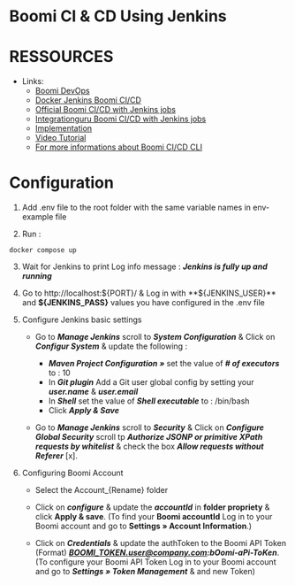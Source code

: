 # Boomi CI & CD Using Jenkins

# RESSOURCES

* Links: 
    * [Boomi DevOps](https://boomi.com/form/devops-assets-success/)
    * [Docker Jenkins Boomi CI/CD](https://hub.docker.com/r/boomicicd/jenkins) 
    * [Official Boomi CI/CD with Jenkins jobs](https://github.com/OfficialBoomi/boomicicd-jenkinsjobs)
    * [Integrationguru Boomi CI/CD with Jenkins jobs](https://github.com/integrationguru/boomicicd-jenkinsjobs)
    * [Implementation](https://community.boomi.com/s/article/Boomi-CI-CD-Reference-Implementation)
    * [Video Tutorial](https://www.youtube.com/watch?v=DZgJgCw6Z7s)
    * [For more informations about Boomi CI/CD CLI](https://github.com/OfficialBoomi/boomicicd-cli)

# Configuration

1. Add .env file to the root folder with the same variable names in env-example file

2. Run : 
```
docker compose up
```

3. Wait for Jenkins to print Log info message : ***Jenkins is fully up and running***

4. Go to http://localhost:${PORT}/ & Log in with **${JENKINS_USER}** and **${JENKINS_PASS}** values you have configured in the .env file

5. Configure Jenkins basic settings
    * Go to ***Manage Jenkins*** scroll to ***System Configuration*** & Click on ***Configur System*** & update the following :
        * ***Maven Project Configuration »*** set the value of ***# of executors*** to : 10
        * In ***Git plugin*** Add a Git user global config by setting your ***user.name*** & ***user.email***
        * In ***Shell*** set the value of ***Shell executable*** to : /bin/bash
        * Click ***Apply & Save***
    
    * Go to ***Manage Jenkins*** scroll to ***Security*** & Click on ***Configure Global Security*** scroll tp ***Authorize JSONP or primitive XPath requests by whitelist*** & check the box ***Allow requests without Referer*** [x].

6. Configuring Boomi Account
    * Select the Account_{Rename} folder

    * Click on ***configure*** & update the ***accountId*** in **folder propriety** & click **Apply & save**. (To find your **Boomi __accountId__** Log in to your Boomi account and go to **Settings » Account Information**.)

    * Click on ***Credentials*** & update the authToken to the Boomi API Token (Format) ***BOOMI_TOKEN.user@company.com:bOomi-aPi-ToKen***. (To configure your Boomi API Token Log in to your Boomi account and go to ***Settings » Token Management*** & and new Token)